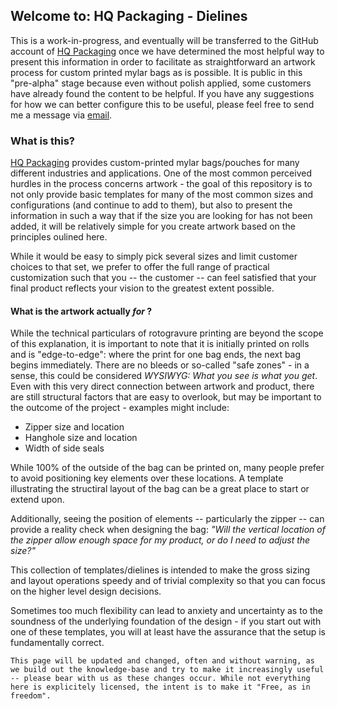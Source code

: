 ## Welcome to: HQ Packaging - Dielines

This is a work-in-progress, and eventually will be transferred to the GitHub account of [HQ Packaging](https://hqpackaging.com) once we have determined the most helpful way to present this information in order to facilitate as straightforward an artwork process for custom printed mylar bags as is possible. It is public in this "pre-alpha" stage because even without polish applied, some customers have already found the content to be helpful. If you have any suggestions for how we can better configure this to be useful, please feel free to send me a message via [email](mailto:joeholden@hqpackaging.com).

### What is this?

[HQ Packaging](https://hqpackaging.com) provides custom-printed mylar bags/pouches for many different industries and applications. One of the most common perceived hurdles in the process concerns artwork - the goal of this repository is to not only provide basic templates for many of the most common sizes and configurations (and continue to add to them), but also to present the information in such a way that if the size you are looking for has not been added, it will be relatively simple for you create artwork based on the principles oulined here.

While it would be easy to simply pick several sizes and limit customer choices to that set, we prefer to offer the full range of practical customization such that you -- the customer -- can feel satisfied that your final product reflects your vision to the greatest extent possible.

#### What is the artwork actually _for_ ?

While the technical particulars of rotogravure printing are beyond the scope of this explanation, it is important to note that it is initially printed on rolls and is "edge-to-edge": where the print for one bag ends, the next bag begins immediately. There are no bleeds or so-called "safe zones" - in a sense, this could be considered _WYSIWYG: What you see is what you get_. Even with this very direct connection between artwork and product, there are still structural factors that are easy to overlook, but may be important to the outcome of the project - examples might include:

- Zipper size and location
- Hanghole size and location
- Width of side seals

While 100% of the outside of the bag can be printed on, many people prefer to avoid positioning key elements over these locations. A template illustrating the structiral layout of the bag can be a great place to start or extend upon.

Additionally, seeing the position of elements -- particularly the zipper -- can provide a reality check when designing the bag: _"Will the vertical location of the zipper allow enough space for my product, or do I need to adjust the size?"_

This collection of templates/dielines is intended to make the gross sizing and layout operations speedy and of trivial complexity so that you can focus on the higher level design decisions.

Sometimes too much flexibility can lead to anxiety and uncertainty as to the soundness of the underlying foundation of the design - if you start out with one of these templates, you will at least have the assurance that the setup is fundamentally correct.



	This page will be updated and changed, often and without warning, as we build out the knowledge-base and try to make it increasingly useful -- please bear with us as these changes occur. While not everything here is explicitely licensed, the intent is to make it "Free, as in freedom".




